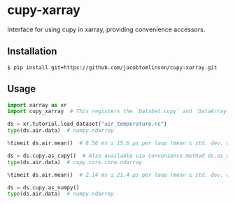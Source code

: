 # cupy-xarray

Interface for using cupy in xarray, providing convenience accessors.


## Installation

```console
$ pip install git+https://github.com/jacobtomlinson/cupy-xarray.git
```

## Usage

```python
import xarray as xr
import cupy_xarray  # This registers the `DataSet.cupy` and `DataArray.cupy` namespaces but is not used directly

ds = xr.tutorial.load_dataset("air_temperature.nc")
type(ds.air.data)  # numpy.ndarray

%timeit ds.air.mean()  # 8.56 ms ± 15.6 µs per loop (mean ± std. dev. of 7 runs, 100 loops each)

ds = ds.cupy.as_cupy()  # Also available via convenience method ds.as_cupy()
type(ds.air.data)  # cupy.core.core.ndarray

%timeit ds.air.mean()  # 2.14 ms ± 21.4 µs per loop (mean ± std. dev. of 7 runs, 1000 loops each)

ds = ds.cupy.as_numpy()
type(ds.air.data)  # numpy.ndarray
```